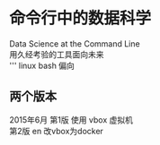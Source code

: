 # 命令行中的数据科学
Data Science at the Command Line  
用久经考验的工具面向未来  
'''  linux bash 偏向

## 两个版本
2015年6月 第1版 使用 vbox 虚拟机  
  第2版 en   改vbox为docker  
  
